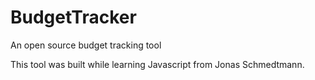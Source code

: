 # BudgetTracker
An open source budget tracking tool

This tool was built while learning Javascript from Jonas Schmedtmann.   
